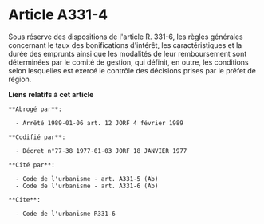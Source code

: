# Article A331-4

Sous réserve des dispositions de l'article R. 331-6, les règles générales concernant le taux des bonifications d'intérêt, les
caractéristiques et la durée des emprunts ainsi que les modalités de leur remboursement sont déterminées par le comité de
gestion, qui définit, en outre, les conditions selon lesquelles est exercé le contrôle des décisions prises par le préfet de
région.

**Liens relatifs à cet article**

	**Abrogé par**:

	  - Arrêté 1989-01-06 art. 12 JORF 4 février 1989

	**Codifié par**:

	  - Décret n°77-38 1977-01-03 JORF 18 JANVIER 1977

	**Cité par**:

	  - Code de l'urbanisme - art. A331-5 (Ab)
	  - Code de l'urbanisme - art. A331-6 (Ab)

	**Cite**:

	  - Code de l'urbanisme R331-6
